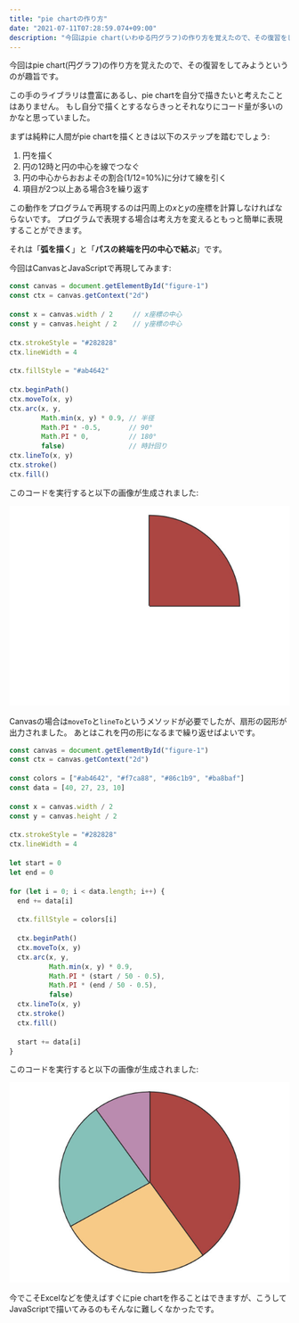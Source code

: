 ```yaml
---
title: "pie chartの作り方"
date: "2021-07-11T07:28:59.074+09:00"
description: "今回はpie chart(いわゆる円グラフ)の作り方を覚えたので、その復習をしてみようというのが趣旨です。"
---
```


今回はpie chart(円グラフ)の作り方を覚えたので、その復習をしてみようというのが趣旨です。

この手のライブラリは豊富にあるし、pie chartを自分で描きたいと考えたことはありません。
もし自分で描くとするならきっとそれなりにコード量が多いのかなと思っていました。

まずは純粋に人間がpie chartを描くときは以下のステップを踏むでしょう:

1. 円を描く
2. 円の12時と円の中心を線でつなぐ
3. 円の中心からおおよその割合(1/12=10%)に分けて線を引く
4. 項目が2つ以上ある場合3を繰り返す

この動作をプログラムで再現するのは円周上の*x*と*y*の座標を計算しなければならないです。
プログラムで表現する場合は考え方を変えるともっと簡単に表現することができます。

それは「**弧を描く**」と「**パスの終端を円の中心で結ぶ**」です。

今回はCanvasとJavaScriptで再現してみます:

```javascript
const canvas = document.getElementById("figure-1")
const ctx = canvas.getContext("2d")

const x = canvas.width / 2     // x座標の中心
const y = canvas.height / 2    // y座標の中心

ctx.strokeStyle = "#282828"
ctx.lineWidth = 4

ctx.fillStyle = "#ab4642"

ctx.beginPath()
ctx.moveTo(x, y)
ctx.arc(x, y,
        Math.min(x, y) * 0.9, // 半径
        Math.PI * -0.5,       // 90°
        Math.PI * 0,          // 180°
        false)                // 時計回り
ctx.lineTo(x, y)
ctx.stroke()
ctx.fill()
```

このコードを実行すると以下の画像が生成されました:

![figure-1](./figure-1.jpeg)

Canvasの場合は`moveTo`と`lineTo`というメソッドが必要でしたが、扇形の図形が出力されました。
あとはこれを円の形になるまで繰り返せばよいです。

```javascript
const canvas = document.getElementById("figure-1")
const ctx = canvas.getContext("2d")

const colors = ["#ab4642", "#f7ca88", "#86c1b9", "#ba8baf"]
const data = [40, 27, 23, 10]

const x = canvas.width / 2
const y = canvas.height / 2

ctx.strokeStyle = "#282828"
ctx.lineWidth = 4

let start = 0
let end = 0

for (let i = 0; i < data.length; i++) {
  end += data[i]

  ctx.fillStyle = colors[i]

  ctx.beginPath()
  ctx.moveTo(x, y)
  ctx.arc(x, y,
          Math.min(x, y) * 0.9,
          Math.PI * (start / 50 - 0.5),
          Math.PI * (end / 50 - 0.5),
          false)
  ctx.lineTo(x, y)
  ctx.stroke()
  ctx.fill()

  start += data[i]
}
```

このコードを実行すると以下の画像が生成されました:

![figure-2](./figure-2.jpeg)

今でこそExcelなどを使えばすぐにpie chartを作ることはできますが、こうしてJavaScriptで描いてみるのもそんなに難しくなかったです。
